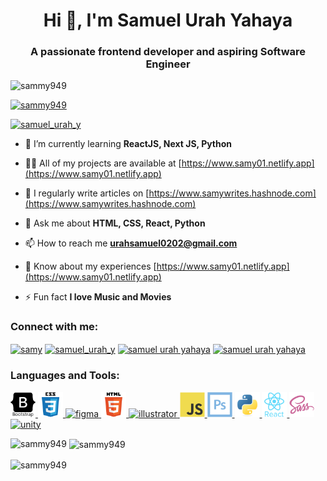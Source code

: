 <h1 align="center">Hi 👋, I'm Samuel Urah Yahaya</h1>
<h3 align="center">A passionate frontend developer and aspiring Software Engineer</h3>

<p align="left"> <img src="https://komarev.com/ghpvc/?username=sammy949&label=Profile%20views&color=0e75b6&style=flat" alt="sammy949" /> </p>

<p align="left"> <a href="https://github.com/ryo-ma/github-profile-trophy"><img src="https://github-profile-trophy.vercel.app/?username=sammy949" alt="sammy949" /></a> </p>

<p align="left"> <a href="https://twitter.com/samuel_urah_y" target="blank"><img src="https://img.shields.io/twitter/follow/samuel_urah_y?logo=twitter&style=for-the-badge" alt="samuel_urah_y" /></a> </p>

- 🌱 I’m currently learning **ReactJS, Next JS, Python**

- 👨‍💻 All of my projects are available at [https://www.samy01.netlify.app](https://www.samy01.netlify.app)

- 📝 I regularly write articles on [https://www.samywrites.hashnode.com](https://www.samywrites.hashnode.com)

- 💬 Ask me about **HTML, CSS, React, Python**

- 📫 How to reach me **urahsamuel0202@gmail.com**

- 📄 Know about my experiences [https://www.samy01.netlify.app](https://www.samy01.netlify.app)

- ⚡ Fun fact **I love Music and Movies**

<h3 align="left">Connect with me:</h3>
<p align="left">
<a href="https://dev.to/samy" target="blank"><img align="center" src="https://raw.githubusercontent.com/rahuldkjain/github-profile-readme-generator/master/src/images/icons/Social/devto.svg" alt="samy" height="30" width="40" /></a>
<a href="https://twitter.com/samuel_urah_y" target="blank"><img align="center" src="https://raw.githubusercontent.com/rahuldkjain/github-profile-readme-generator/master/src/images/icons/Social/twitter.svg" alt="samuel_urah_y" height="30" width="40" /></a>
<a href="https://linkedin.com/in/samuel urah yahaya" target="blank"><img align="center" src="https://raw.githubusercontent.com/rahuldkjain/github-profile-readme-generator/master/src/images/icons/Social/linked-in-alt.svg" alt="samuel urah yahaya" height="30" width="40" /></a>
<a href="https://fb.com/samuel urah yahaya" target="blank"><img align="center" src="https://raw.githubusercontent.com/rahuldkjain/github-profile-readme-generator/master/src/images/icons/Social/facebook.svg" alt="samuel urah yahaya" height="30" width="40" /></a>
</p>

<h3 align="left">Languages and Tools:</h3>
<p align="left"> <a href="https://getbootstrap.com" target="_blank" rel="noreferrer"> <img src="https://raw.githubusercontent.com/devicons/devicon/master/icons/bootstrap/bootstrap-plain-wordmark.svg" alt="bootstrap" width="40" height="40"/> </a> <a href="https://www.w3schools.com/css/" target="_blank" rel="noreferrer"> <img src="https://raw.githubusercontent.com/devicons/devicon/master/icons/css3/css3-original-wordmark.svg" alt="css3" width="40" height="40"/> </a> <a href="https://www.figma.com/" target="_blank" rel="noreferrer"> <img src="https://www.vectorlogo.zone/logos/figma/figma-icon.svg" alt="figma" width="40" height="40"/> </a> <a href="https://www.w3.org/html/" target="_blank" rel="noreferrer"> <img src="https://raw.githubusercontent.com/devicons/devicon/master/icons/html5/html5-original-wordmark.svg" alt="html5" width="40" height="40"/> </a> <a href="https://www.adobe.com/in/products/illustrator.html" target="_blank" rel="noreferrer"> <img src="https://www.vectorlogo.zone/logos/adobe_illustrator/adobe_illustrator-icon.svg" alt="illustrator" width="40" height="40"/> </a> <a href="https://developer.mozilla.org/en-US/docs/Web/JavaScript" target="_blank" rel="noreferrer"> <img src="https://raw.githubusercontent.com/devicons/devicon/master/icons/javascript/javascript-original.svg" alt="javascript" width="40" height="40"/> </a> <a href="https://www.photoshop.com/en" target="_blank" rel="noreferrer"> <img src="https://raw.githubusercontent.com/devicons/devicon/master/icons/photoshop/photoshop-line.svg" alt="photoshop" width="40" height="40"/> </a> <a href="https://www.python.org" target="_blank" rel="noreferrer"> <img src="https://raw.githubusercontent.com/devicons/devicon/master/icons/python/python-original.svg" alt="python" width="40" height="40"/> </a> <a href="https://reactjs.org/" target="_blank" rel="noreferrer"> <img src="https://raw.githubusercontent.com/devicons/devicon/master/icons/react/react-original-wordmark.svg" alt="react" width="40" height="40"/> </a> <a href="https://sass-lang.com" target="_blank" rel="noreferrer"> <img src="https://raw.githubusercontent.com/devicons/devicon/master/icons/sass/sass-original.svg" alt="sass" width="40" height="40"/> </a> <a href="https://unity.com/" target="_blank" rel="noreferrer"> <img src="https://www.vectorlogo.zone/logos/unity3d/unity3d-icon.svg" alt="unity" width="40" height="40"/> </a> </p>

<p><img align="left" src="https://github-readme-stats.vercel.app/api/top-langs?username=sammy949&show_icons=true&locale=en&layout=compact" alt="sammy949" /></p>

<p>&nbsp;<img align="center" src="https://github-readme-stats.vercel.app/api?username=sammy949&show_icons=true&locale=en" alt="sammy949" /></p>

<p><img align="center" src="https://github-readme-streak-stats.herokuapp.com/?user=sammy949&" alt="sammy949" /></p>

